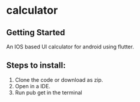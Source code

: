# calculator

## Getting Started

An IOS based UI calculator for android using flutter.

## Steps to install:
1. Clone the code or download as zip.
2. Open in a IDE.
3. Run pub get in the terminal


